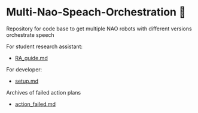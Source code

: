 # Multi-Nao-Speach-Orchestration 🤖️
Repository for code base to get multiple NAO robots with different versions orchestrate speech

For student research assistant: 
- [RA_guide.md](https://github.com/UvA-CW-Robo-research/Multi-Nao-Speech-Orchestration/blob/main/RA_guide.md)

For developer: 
- [setup.md](https://github.com/UvA-CW-Robo-research/Multi-Nao-Speech-Orchestration/blob/main/setup.md)

Archives of failed action plans
- [action_failed.md](https://github.com/UvA-CW-Robo-research/Multi-Nao-Speech-Orchestration/blob/main/action_failed.md)
